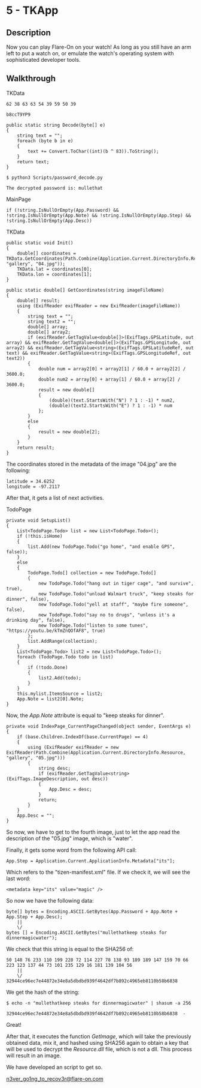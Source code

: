 # 5 - TKApp

## Description

Now you can play Flare-On on your watch! As long as you still have an arm left to put a watch on, or emulate the watch's operating system with sophisticated developer tools.

## Walkthrough


TKData
```
62 38 63 63 54 39 59 50 39

b8ccT9YP9
```

```
public static string Decode(byte[] e)
{
	string text = "";
	foreach (byte b in e)
	{
		text += Convert.ToChar((int)(b ^ 83)).ToString();
	}
	return text;
}
```

```
$ python3 Scripts/password_decode.py 

The decrypted password is: mullethat
```

MainPage

```
if (!string.IsNullOrEmpty(App.Password) && !string.IsNullOrEmpty(App.Note) && !string.IsNullOrEmpty(App.Step) && !string.IsNullOrEmpty(App.Desc))
```

TKData
```
public static void Init()
{
	double[] coordinates = TKData.GetCoordinates(Path.Combine(Application.Current.DirectoryInfo.Resource, "gallery", "04.jpg"));
	TKData.lat = coordinates[0];
	TKData.lon = coordinates[1];
}

public static double[] GetCoordinates(string imageFileName)
{
	double[] result;
	using (ExifReader exifReader = new ExifReader(imageFileName))
	{
		string text = "";
		string text2 = "";
		double[] array;
		double[] array2;
		if (exifReader.GetTagValue<double[]>(ExifTags.GPSLatitude, out array) && exifReader.GetTagValue<double[]>(ExifTags.GPSLongitude, out array2) && exifReader.GetTagValue<string>(ExifTags.GPSLatitudeRef, out text) && exifReader.GetTagValue<string>(ExifTags.GPSLongitudeRef, out text2))
		{
			double num = array2[0] + array2[1] / 60.0 + array2[2] / 3600.0;
			double num2 = array[0] + array[1] / 60.0 + array[2] / 3600.0;
			result = new double[]
			{
				(double)(text.StartsWith("N") ? 1 : -1) * num2,
				(double)(text2.StartsWith("E") ? 1 : -1) * num
			};
		}
		else
		{
			result = new double[2];
		}
	}
	return result;
}
```

The coordinates stored in the metadata of the image "04.jpg" are the following:

```
latitude = 34.6252
longitude = -97.2117
```

After that, it gets a list of next activities.

TodoPage

```
private void SetupList()
{
	List<TodoPage.Todo> list = new List<TodoPage.Todo>();
	if (!this.isHome)
	{
		list.Add(new TodoPage.Todo("go home", "and enable GPS", false));
	}
	else
	{
		TodoPage.Todo[] collection = new TodoPage.Todo[]
		{
			new TodoPage.Todo("hang out in tiger cage", "and survive", true),
			new TodoPage.Todo("unload Walmart truck", "keep steaks for dinner", false),
			new TodoPage.Todo("yell at staff", "maybe fire someone", false),
			new TodoPage.Todo("say no to drugs", "unless it's a drinking day", false),
			new TodoPage.Todo("listen to some tunes", "https://youtu.be/kTmZnQOfAF8", true)
		};
		list.AddRange(collection);
	}
	List<TodoPage.Todo> list2 = new List<TodoPage.Todo>();
	foreach (TodoPage.Todo todo in list)
	{
		if (!todo.Done)
		{
			list2.Add(todo);
		}
	}
	this.mylist.ItemsSource = list2;
	App.Note = list2[0].Note;
}
```

Now, the _App.Note_ attribute is equal to "keep steaks for dinner".

```
private void IndexPage_CurrentPageChanged(object sender, EventArgs e)
{
	if (base.Children.IndexOf(base.CurrentPage) == 4)
	{
		using (ExifReader exifReader = new ExifReader(Path.Combine(Application.Current.DirectoryInfo.Resource, "gallery", "05.jpg")))
		{
			string desc;
			if (exifReader.GetTagValue<string>(ExifTags.ImageDescription, out desc))
			{
				App.Desc = desc;
			}
			return;
		}
	}
	App.Desc = "";
}
```

So now, we have to get to the fourth image, just to let the app read the description of the "05.jpg" image, which is "water".

Finally, it gets some word from the following API call:

```
App.Step = Application.Current.ApplicationInfo.Metadata["its"];
```

Which refers to the "tizen-manifest.xml" file. If we check it, we will see the last word:

```
<metadata key="its" value="magic" />
```

So now we have the following data:

```
byte[] bytes = Encoding.ASCII.GetBytes(App.Password + App.Note + App.Step + App.Desc);
	||
	\/
bytes [] = Encoding.ASCII.GetBytes("mullethatkeep steaks for dinnermagicwater");
```

We check that this string is equal to the SHA256 of:

```
50 148 76 233 110 199 228 72 114 227 78 138 93 189 189 147 159 70 66 223 123 137 44 73 101 235 129 16 181 139 104 56
	||
	\/
32944ce96ec7e44872e34e8a5dbdbd939f4642df7b892c4965eb8110b58b6838
```

We get the hash of the string:

```
$ echo -n "mullethatkeep steaks for dinnermagicwater" | shasum -a 256

32944ce96ec7e44872e34e8a5dbdbd939f4642df7b892c4965eb8110b58b6838  -
```

Great!

After that, it executes the function _GetImage_, which will take the previously obtained data, mix it, and hashed using SHA256 again to obtain a key that will be used to decrypt the _Resource.dll_ file, which is not a dll. This process will result in an image.

We have developed an script to get so.


n3ver_go1ng_to_recov3r@flare-on.com